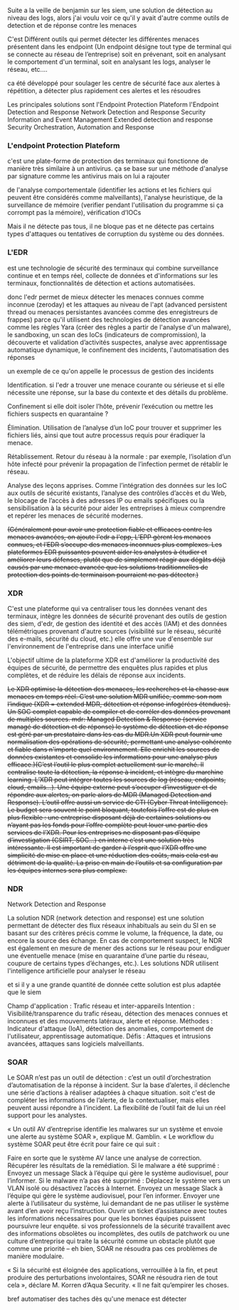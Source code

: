 Suite a la veille de benjamin sur les siem, une solution de détection au niveau des logs, alors j'ai voulu voir ce qu'il y avait d'autre comme outils de detection et de réponse contre les menaces

C'est Différent outils qui permet détecter les différentes menaces présentent dans les endpoint (Un endpoint désigne tout type de terminal qui se connecte au réseau de l’entreprise) soit en prévenant, soit en analysant le comportement d'un terminal, soit en analysant les logs, analyser le réseau, etc....

ca été développé  pour soulager les centre de sécurité face aux alertes à répétition, a détecter plus rapidement ces alertes et les résoudres

Les principales solutions sont
l'Endpoint Protection Plateform
l'Endpoint Detection and Response
Network Detection and Response
Security Information and Event Management
Extended detection and response
Security Orchestration, Automation and Response

### L'endpoint Protection Plateform

c'est une plate-forme de protection des terminaux qui fonctionne de manière très similaire à un antivirus.
ça se base sur une méthode d'analyse par signature comme les antivirus
mais on lui a rajouter

de l'analyse comportementale (identifier les actions et les fichiers qui peuvent être considérés comme malveillants), l'analyse heuristique, de la surveillance de mémoire (verifier pendant l'utilisation du programme si ça corrompt pas la mémoire), vérification d’IOCs

Mais il ne détecte pas tous, il ne bloque pas et ne détecte pas certains types d'attaques ou tentatives de corruption du système ou des données.

### L'EDR

est une technologie de sécurité des terminaux qui combine surveillance continue et en temps réel, collecte de données et d'informations sur les terminaux, fonctionnalités de détection et actions automatisées.

donc l'edr permet de mieux détecter les menaces connues comme inconnue (zeroday) et les attaques au niveau de l'apt (advanced persistent thread ou menaces persistantes avancées comme des enregistreurs de frappes) parce qu'il utilisent des technologies de détection avancées comme les règles Yara (créer des règles a partir de l'analyse d'un malware), le sandboxing, un scan des IoCs  (indicateurs de compromission), la découverte et validation d’activités suspectes, analyse avec apprentissage automatique dynamique, le confinement des incidents, l'automatisation des réponses

un exemple de ce qu'on appelle le processus de gestion des incidents 

Identification. si l'edr a trouver une menace courante ou sérieuse et si elle nécessite une réponse, sur la base du contexte et des détails du problème.

Confinement si elle doit isoler l’hôte, prévenir l’exécution ou mettre les fichiers suspects en quarantaine ?

Élimination. Utilisation de l’analyse d’un IoC pour trouver et supprimer les fichiers liés, ainsi que tout autre processus requis pour éradiquer la menace.

Rétablissement. Retour du réseau à la normale : par exemple, l’isolation d’un hôte infecté pour prévenir la propagation de l’infection permet de rétablir le réseau.

Analyse des leçons apprises. Comme l’intégration des données sur les IoC aux outils de sécurité existants, l’analyse des contrôles d’accès et du Web, le blocage de l’accès à des adresses IP ou emails spécifiques ou la sensibilisation à la sécurité pour aider les entreprises à mieux comprendre et repérer les menaces de sécurité modernes.

~~(Généralement pour avoir une protection fiable et efficaces contre les menaces avancées, on ajoute l'edr a l'epp, L’EPP gèrent les menaces connues, et l’EDR s’occupe des menaces inconnues plus complexes. Les plateformes EDR puissantes peuvent aider les analystes à étudier et améliorer leurs défenses, plutôt que de simplement réagir aux dégâts déjà causés par une menace avancée que les solutions traditionnelles de protection des points de terminaison pourraient ne pas détecter.)~~

### XDR

C'est une plateforme qui va centraliser tous les données venant des terminaux, intègre les données de sécurité provenant des outils de gestion des siem, d'edr, de gestion des identité et des accès (IAM) et des données télémétriques provenant d'autre sources (visibilité sur le réseau, sécurité des e-mails, sécurité du cloud, etc.) elle offre une vue d'ensemble sur l'environnement de l'entreprise dans une interface unifié

L'objectif ultime de la plateforme XDR est d'améliorer la productivité des équipes de sécurité, de permettre des enquêtes plus rapides et plus complètes, et de réduire les délais de réponse aux incidents.

~~Le XDR optimise la détection des menaces, les recherches et la chasse aux menaces en temps réel. C’est une solution MDR unifiée, comme son nom l’indique (XDR = extended MDR, détection et réponse infogérées étendues). Un SOC complet capable de compiler et de corréler des données provenant de multiples sources.
mdr: Managed Detection & Response (service managé de détection et de réponse)
le système de détection et de réponse est géré par un prestataire dans les cas du MDR.Un XDR peut fournir une normalisation des opérations de sécurité, permettant une analyse cohérente et fiable dans n'importe quel environnement. Elle enrichit les sources de données existantes et consolide les informations pour une analyse plus efficace.)(C’est l’outil le plus complet actuellement sur le marché. Il centralise toute la détection, la réponse à incident, et intègre du marchine learning. L’XDR peut intégrer toutes les sources de log (réseau, endpoints, cloud, emails…). Une équipe externe peut s’occuper d’investiguer et de répondre aux alertes, on parle alors de MDR (Managed Detection and Response). L’outil offre aussi un service de CTI (Cyber Threat Intelligence). Le budget sera souvent le point bloquant, toutefois l’offre est de plus en plus flexible : une entreprise disposant déjà de certaines solutions ou n’ayant pas les fonds pour l’offre complète peut louer une partie des services de l’XDR. Pour les entreprises ne disposant pas d’équipe d’investigation (CSIRT, SOC…) en interne c’est une solution très intéressante. Il est important de garder à l’esprit que l’XDR offre une simplicité de mise en place et une réduction des coûts, mais cela est au détriment de la qualité. La prise en main de l’outils et sa configuration par les équipes internes sera plus complexe.~~

### NDR

Network Detection and Response

La solution NDR (network detection and response) est une solution permettant de détecter des flux réseaux inhabituals au sein du SI en se basant sur des critères précis comme le volume, la fréquence, la date, ou encore la source des échange. En cas de comportement suspect, le NDR est également en mesure de mener des actions sur le réseau pour endiguer une éventuelle menace (mise en quarantaine d’une partie du réseau, coupure de certains types d’échanges, etc.).
Les solutions NDR utilisent l'intelligence artificielle pour analyser le réseau 

et si il y a une grande quantité de donnée cette solution est plus adaptée que le siem


Champ d'application : Trafic réseau et inter-appareils
Intention : Visibilité/transparence du trafic réseau, détection des menaces connues et inconnues et des mouvements latéraux, alerte et réponse.
Méthodes : Indicateur d'attaque (IoA), détection des anomalies, comportement de l'utilisateur, apprentissage automatique.
Défis : Attaques et intrusions avancées, attaques sans logiciels malveillants.

### SOAR

Le SOAR n’est pas un outil de détection : c’est un outil d’orchestration d’automatisation de la réponse à incident. Sur la base d’alertes, il déclenche une série d’actions à réaliser adaptées à chaque situation. soit c'est de compléter les informations de l’alerte, de la contextualiser, mais elles peuvent aussi répondre à l’incident. La flexibilité de l’outil fait de lui un réel support pour les analystes.

« Un outil AV d’entreprise identifie les malwares sur un système et envoie une alerte au système SOAR », explique M. Gamblin. « Le workflow du système SOAR peut être écrit pour faire ce qui suit :

Faire en sorte que le système AV lance une analyse de correction.
Récupérer les résultats de la remédiation.
Si le malware a été supprimé : Envoyez un message Slack à l’équipe qui gère le système audiovisuel, pour l’informer.
Si le malware n’a pas été supprimé : Déplacez le système vers un VLAN isolé ou désactivez l’accès à Internet.
Envoyez un message Slack à l’équipe qui gère le système audiovisuel, pour l’en informer.
Envoyer une alerte à l’utilisateur du système, lui demandant de ne pas utiliser le système avant d’en avoir reçu l’instruction.
Ouvrir un ticket d’assistance avec toutes les informations nécessaires pour que les bonnes équipes puissent poursuivre leur enquête.
si vos professionnels de la sécurité travaillent avec des informations obsolètes ou incomplètes, des outils de patchwork ou une culture d’entreprise qui traite la sécurité comme un obstacle plutôt que comme une priorité – eh bien, SOAR ne résoudra pas ces problèmes de manière modulaire.

« Si la sécurité est éloignée des applications, verrouillée à la fin, et peut produire des perturbations involontaires, SOAR ne résoudra rien de tout cela », déclare M. Korren d’Aqua Security. « Il ne fait qu’empirer les choses.

bref automatiser des taches dès qu'une menace est détecter 